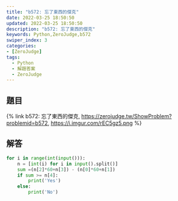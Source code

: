 ```yaml
---
title: "b572: 忘了東西的傑克"
date: 2022-03-25 18:50:50
updated: 2022-03-25 18:50:50
description: "b572: 忘了東西的傑克"
keywords: Python,ZeroJudge,b572
swiper_index: 3
categories:
- [ZeroJudge]
tags:
  - Python
  - 解題答案
  - ZeroJudge
---
```


## 題目
{% link b572: 忘了東西的傑克, https://zerojudge.tw/ShowProblem?problemid=b572, https://i.imgur.com/rEC5gz5.png %}

## 解答
```python
for i in range(int(input())):
    n = [int(i) for i in input().split()]
    sum =(n[2]*60+n[3]) - (n[0]*60+n[1])
    if sum >= n[4]:
        print('Yes')
    else:
        print('No')
```